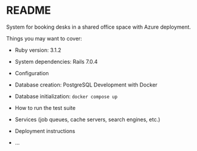 # README

System for booking desks in a shared office space with Azure deployment.

Things you may want to cover:

* Ruby version: 3.1.2

* System dependencies: Rails 7.0.4

* Configuration

* Database creation: PostgreSQL Development with Docker
* Database initialization: `docker compose up`


* How to run the test suite

* Services (job queues, cache servers, search engines, etc.)

* Deployment instructions

* ...
